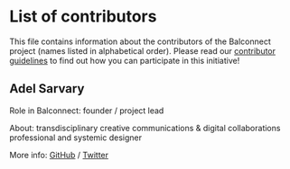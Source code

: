 # List of contributors

This file contains information about the contributors of the Balconnect project (names listed in alphabetical order). 
Please read our [contributor guidelines](https://github.com/adelsarvary/Balconnect/blob/main/CONTRIBUTING.md) to find out how you can participate in this initiative!

## Adel Sarvary

Role in Balconnect: founder / project lead

About: transdisciplinary creative communications & digital collaborations professional and systemic designer

More info: [GitHub](https://github.com/adelsarvary) / [Twitter](https://twitter.com/gedaloop)
